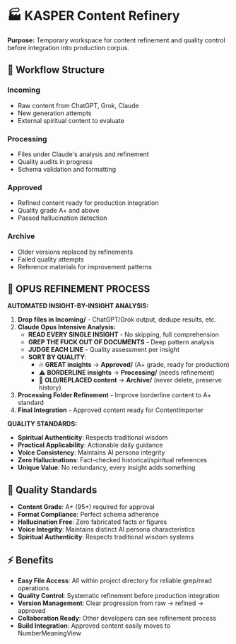 # 🏭 KASPER Content Refinery

**Purpose:** Temporary workspace for content refinement and quality control before integration into production corpus.

## 📁 **Workflow Structure**

### **Incoming**
- Raw content from ChatGPT, Grok, Claude
- New generation attempts
- External spiritual content to evaluate

### **Processing**
- Files under Claude's analysis and refinement
- Quality audits in progress
- Schema validation and formatting

### **Approved**
- Refined content ready for production integration
- Quality grade A+ and above
- Passed hallucination detection

### **Archive**
- Older versions replaced by refinements
- Failed quality attempts
- Reference materials for improvement patterns

## 🔄 **OPUS REFINEMENT PROCESS**

**AUTOMATED INSIGHT-BY-INSIGHT ANALYSIS:**

1. **Drop files in Incoming/** - ChatGPT/Grok output, dedupe results, etc.
2. **Claude Opus Intensive Analysis:**
   - **READ EVERY SINGLE INSIGHT** - No skipping, full comprehension
   - **GREP THE FUCK OUT OF DOCUMENTS** - Deep pattern analysis
   - **JUDGE EACH LINE** - Quality assessment per insight
   - **SORT BY QUALITY**:
     - 🔥 **GREAT insights** → **Approved/** (A+ grade, ready for production)
     - ⚠️ **BORDERLINE insights** → **Processing/** (needs refinement)
     - 📁 **OLD/REPLACED content** → **Archive/** (never delete, preserve history)
3. **Processing Folder Refinement** - Improve borderline content to A+ standard
4. **Final Integration** - Approved content ready for ContentImporter

**QUALITY STANDARDS:**
- **Spiritual Authenticity**: Respects traditional wisdom
- **Practical Applicability**: Actionable daily guidance
- **Voice Consistency**: Maintains AI persona integrity
- **Zero Hallucinations**: Fact-checked historical/spiritual references
- **Unique Value**: No redundancy, every insight adds something

## 🎯 **Quality Standards**

- **Content Grade**: A+ (95+) required for approval
- **Format Compliance**: Perfect schema adherence
- **Hallucination Free**: Zero fabricated facts or figures
- **Voice Integrity**: Maintains distinct AI persona characteristics
- **Spiritual Authenticity**: Respects traditional wisdom systems

## ⚡ **Benefits**

- **Easy File Access**: All within project directory for reliable grep/read operations
- **Quality Control**: Systematic refinement before production integration
- **Version Management**: Clear progression from raw → refined → approved
- **Collaboration Ready**: Other developers can see refinement process
- **Build Integration**: Approved content easily moves to NumberMeaningView
